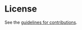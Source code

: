 # License

See the
[guidelines for contributions](https://github.com/rohan-wire/mahy-lamps-im-keyusage/blob/main/CONTRIBUTING.md).
